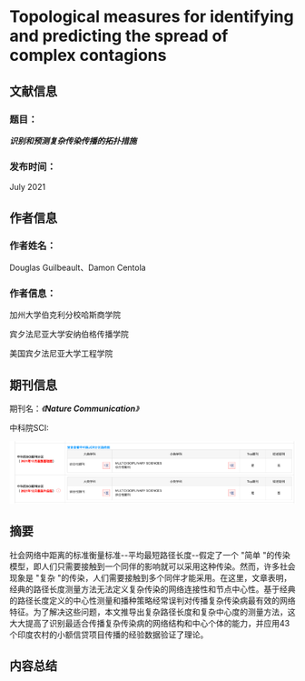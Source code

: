 # Topological measures for identifying and predicting the spread of complex contagions

## 文献信息

### 题目：

***识别和预测复杂传染传播的拓扑措施***

### 	发布时间： 

July 2021

## 作者信息

### 作者姓名：

Douglas Guilbeault、Damon Centola

### **作者信息：**

加州大学伯克利分校哈斯商学院

宾夕法尼亚大学安纳伯格传播学院

美国宾夕法尼亚大学工程学院

## 期刊信息

期刊名：*《**Nature Communication**》*

中科院SCI:  

![sci分区](sci.png)



## 摘要

社会网络中距离的标准衡量标准--平均最短路径长度--假定了一个 "简单 "的传染模型，即人们只需要接触到一个同伴的影响就可以采用这种传染。然而，许多社会现象是 "复杂 "的传染，人们需要接触到多个同伴才能采用。在这里，文章表明，经典的路径长度测量方法无法定义复杂传染的网络连接性和节点中心性。基于经典的路径长度定义的中心性测量和播种策略经常误判对传播复杂传染病最有效的网络特征。为了解决这些问题，本文推导出复杂路径长度和复杂中心度的测量方法，这大大提高了识别最适合传播复杂传染病的网络结构和中心个体的能力，并应用43个印度农村的小额信贷项目传播的经验数据验证了理论。

## 内容总结
